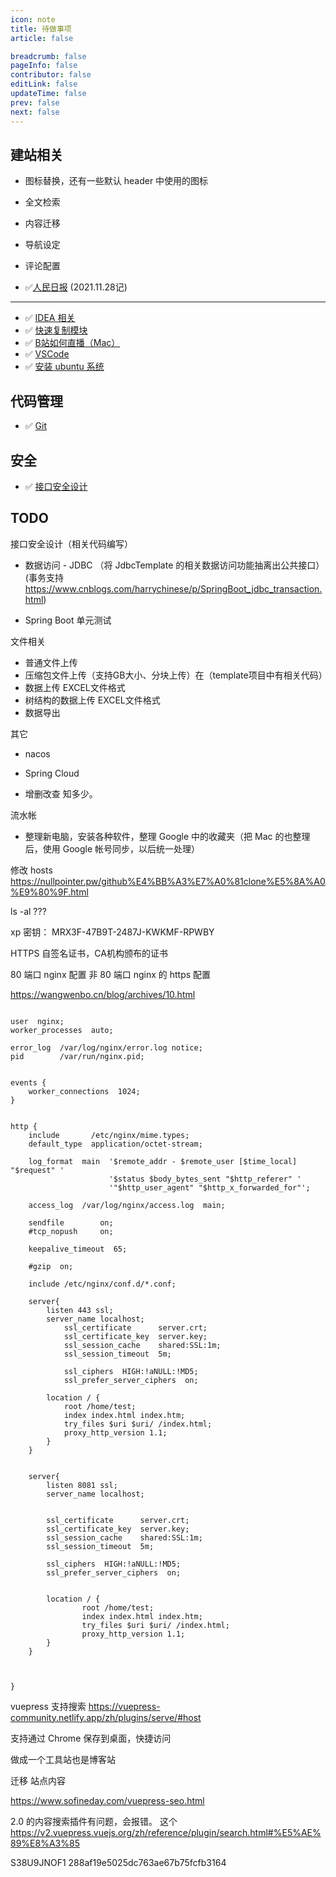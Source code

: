 ```yaml
---
icon: note
title: 待做事项
article: false

breadcrumb: false
pageInfo: false
contributor: false
editLink: false
updateTime: false
prev: false
next: false
---
```


## 建站相关

- 图标替换，还有一些默认 header 中使用的图标
- 全文检索
- 内容迁移
- 导航设定
- 评论配置

- ✅[人民日报](/life/paper-rmrb.html) (2021.11.28记)

------

- ✅ [IDEA 相关](/java/idea.html)
- ✅ [快速复制模块](java/create-project.html#复制模块)
- ✅ [B站如何直播（Mac）](life/livevideo)
- ✅ [VSCode](soft/vscode)
- ✅ [安装 ubuntu 系统](linux/ubuntu)

## 代码管理

- ✅ [Git](linux/git)

## 安全

- ✅ [接口安全设计](java/interface.html)

## TODO

接口安全设计（相关代码编写）

- 数据访问 - JDBC （将 JdbcTemplate 的相关数据访问功能抽离出公共接口）(事务支持 https://www.cnblogs.com/harrychinese/p/SpringBoot_jdbc_transaction.html)

- Spring Boot 单元测试


文件相关

- 普通文件上传
- 压缩包文件上传（支持GB大小、分块上传）在（template项目中有相关代码）
- 数据上传 EXCEL文件格式
- 树结构的数据上传 EXCEL文件格式
- 数据导出

其它

- nacos
- Spring Cloud

- 增删改查 知多少。


流水帐

- 整理新电脑，安装各种软件，整理 Google 中的收藏夹（把 Mac 的也整理后，使用 Google 帐号同步，以后统一处理）

修改 hosts
https://nullpointer.pw/github%E4%BB%A3%E7%A0%81clone%E5%8A%A0%E9%80%9F.html

ls -al ???

xp 密钥：
MRX3F-47B9T-2487J-KWKMF-RPWBY


HTTPS
自签名证书，CA机构颁布的证书

80 端口 nginx 配置
非 80 端口 nginx 的 https 配置

https://wangwenbo.cn/blog/archives/10.html

```nginx

user  nginx;
worker_processes  auto;

error_log  /var/log/nginx/error.log notice;
pid        /var/run/nginx.pid;


events {
    worker_connections  1024;
}


http {
    include       /etc/nginx/mime.types;
    default_type  application/octet-stream;

    log_format  main  '$remote_addr - $remote_user [$time_local] "$request" '
                      '$status $body_bytes_sent "$http_referer" '
                      '"$http_user_agent" "$http_x_forwarded_for"';

    access_log  /var/log/nginx/access.log  main;

    sendfile        on;
    #tcp_nopush     on;

    keepalive_timeout  65;

    #gzip  on;

    include /etc/nginx/conf.d/*.conf;

    server{
    	listen 443 ssl;
    	server_name localhost;
            ssl_certificate      server.crt;
            ssl_certificate_key  server.key;
            ssl_session_cache    shared:SSL:1m;
            ssl_session_timeout  5m;

            ssl_ciphers  HIGH:!aNULL:!MD5;
            ssl_prefer_server_ciphers  on;

    	location / {
    		root /home/test;
    		index index.html index.htm;
    		try_files $uri $uri/ /index.html;
    		proxy_http_version 1.1;
    	}
    }


    server{
        listen 8081 ssl;
        server_name localhost;


        ssl_certificate      server.crt;
        ssl_certificate_key  server.key;
        ssl_session_cache    shared:SSL:1m;
        ssl_session_timeout  5m;

        ssl_ciphers  HIGH:!aNULL:!MD5;
        ssl_prefer_server_ciphers  on;


        location / {
                root /home/test;
                index index.html index.htm;
                try_files $uri $uri/ /index.html;
                proxy_http_version 1.1;
        }
    }



}

```


vuepress 支持搜索
https://vuepress-community.netlify.app/zh/plugins/serve/#host

支持通过 Chrome 保存到桌面，快捷访问

做成一个工具站也是博客站

迁移 站点内容


https://www.sofineday.com/vuepress-seo.html

2.0 的内容搜索插件有问题，会报错。
这个 https://v2.vuepress.vuejs.org/zh/reference/plugin/search.html#%E5%AE%89%E8%A3%85

S38U9JNOF1
288af19e5025dc763ae67b75fcfb3164

